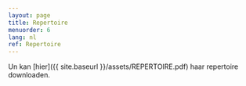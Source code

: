```yaml
---
layout: page
title: Repertoire
menuorder: 6
lang: nl
ref: Repertoire
---
```

Un kan [hier]({{ site.baseurl }}/assets/REPERTOIRE.pdf) haar repertoire downloaden.
